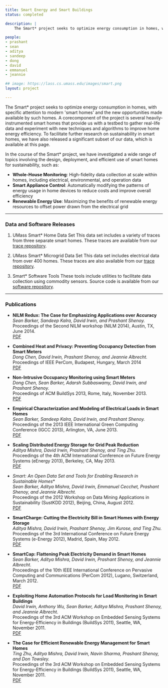 ```yaml
---
title: Smart Energy and Smart Buildings
status: completed

description: |
    The Smart* project seeks to optimize energy consumption in homes, with specific attention to modern 'smart homes' and the new opportunities made available by such homes.

people:
- prashant
- sean
- aditya
- sandeep
- dong
- david
- emmanuel
- jeannie

## image: https://lass.cs.umass.edu/images/smart.png
layout: project

---
```


The Smart* project seeks to optimize energy consumption in homes, with specific attention to modern 'smart homes' and
the new opportunities made available by such homes. A corecomponent of the project is several heavily-instrumented smart
homes that provide us with a testbed to gather real-life data and experiment with new techniques and algorithms to
improve home energy efficiency. To facilitate further research on sustainability in smart homes, we have also released a
significant subset of our data, which is available at this page.

In the course of the Smart* project, we have investigated a wide range of topics involving the design, deployment, and
efficient use of smart homes for sustainability, such as:

* **Whole-House Monitoring**: High-fidelity data collection at scale within homes, including electrical, environmental, and operation data
* **Smart Appliance Control**: Automatically modifying the patterns of energy usage in home devices to reduce costs and improve overall efficiency
* **Renewable Energy Use**: Maximizing the benefits of renewable energy resources to offset power drawn from the electrical grid

___


### Data and Software Releases
1. UMass Smart* Home Data Set
   This data set includes a variety of traces from three separate smart homes. These traces are available from our [trace repository](http://traces.cs.umass.edu/index.php/Smart/Smart).

2. UMass Smart* Microgrid Data Set
   This data set includes electrical data from over 400 homes. These traces are also available from our [trace repository](http://traces.cs.umass.edu/index.php/Smart/Smart).

3. Smart* Software Tools
   These tools include utilities to facilitate data collection using commodity sensors. Source code is available from our [software repository](http://traces.cs.umass.edu/index.php/Smart/Tools).

___

### Publications

* **NILM Redux: The Case for Emphasizing Applications over Accuracy**  
*Sean Barker, Sandeep Kalra, David Irwin, and Prashant Shenoy.*  
Proceedings of the Second NILM workshop (NILM 2014), Austin, TX, June 2014.  
[PDF](http://lass.cs.umass.edu/papers/pdf/nilm14.pdf)

* **Combined Heat and Privacy: Preventing Occupancy Detection from Smart Meters**  
*Dong Chen, David Irwin, Prashant Shenoy, and Jeannie Albrecht.*  
Proceedings of IEEE PerCom, Budapest, Hungary, March 2014  
[PDF](http://lass.cs.umass.edu/papers/pdf/percom14-privacy.pdf)

* **Non-Intrusive Occupancy Monitoring using Smart Meters**  
*Dong Chen, Sean Barker, Adarsh Subbaswamy, David Irwin, and Prashant Shenoy.*  
Proceedings of ACM BuildSys 2013, Rome, Italy, November 2013.  
[PDF](http://lass.cs.umass.edu/papers/pdf/buildsys13-Dchen.pdf)


* **Empirical Characterization and Modeling of Electrical Loads in Smart Homes**  
*Sean Barker, Sandeep Kalra, David Irwin, and Prashant Shenoy.*  
Proceedings of the 2013 IEEE International Green Computing Conference (IGCC 2013), Arlington, VA, June 2013.  
[PDF](http://lass.cs.umass.edu/papers/pdf/igcc13-model.pdf)

  
* **Scaling Distributed Energy Storage for Grid Peak Reduction**  
*Aditya Mishra, David Irwin, Prashant Shenoy, and Ting Zhu.*  
Proceedings of the 4th ACM International Conference on Future Energy Systems (eEnergy 2013), Berkeley, CA, May 2013.  
[PDF](http://lass.cs.umass.edu/papers/pdf/eEnergy13-peakcharge.pdf)


* **Smart*: An Open Data Set and Tools for Enabling Research in Sustainable Homes**  
*Sean Barker, Aditya Mishra, David Irwin, Emmanuel Cecchet, Prashant Shenoy, and Jeannie Albrecht.*  
  Proceedings of the 2012 Workshop on Data Mining Applications in Sustainability (SustKDD 2012), Beijing, China, August 2012.  
[PDF](http://lass.cs.umass.edu/papers/pdf/sustkdd-smart.pdf)

* **SmartCharge: Cutting the Electricity Bill in Smart Homes with Energy Storage**  
*Aditya Mishra, David Irwin, Prashant Shenoy, Jim Kurose, and Ting Zhu.*  
Proceedings of the 3rd International Conference on Future Energy Systems (e-Energy 2012), Madrid, Spain, May 2012.  
[PDF](http://lass.cs.umass.edu/papers/pdf/smartcharge.pdf)

* **SmartCap: Flattening Peak Electricity Demand in Smart Homes**  
*Sean Barker, Aditya Mishra, David Irwin, Prashant Shenoy, and Jeannie Albrecht.*  
Proceedings of the 10th IEEE International Conference on Pervasive Computing and Communications (PerCom 2012), Lugano, Switzerland, March 2012.    
[PDF](http://lass.cs.umass.edu/papers/pdf/smartcap2012.pdf)

* **Exploiting Home Automation Protocols for Load Monitoring in Smart Buildings**  
*David Irwin, Anthony Wu, Sean Barker, Aditya Mishra, Prashant Shenoy, and Jeannie Albrecht.*  
Proceedings of the 3rd ACM Workshop on Embedded Sensing Systems for Energy-Efficiency in Buildings (BuildSys 2011), Seattle, WA, November 2011.  
[PDF](http://lass.cs.umass.edu/papers/pdf/buildsys11-insteon.pdf)

* **The Case for Efficient Renewable Energy Management for Smart Homes**  
*Ting Zhu, Aditya Mishra, David Irwin, Navin Sharma, Prashant Shenoy, and Don Towsley.*  
Proceedings of the 3rd ACM Workshop on Embedded Sensing Systems for Energy-Efficiency in Buildings (BuildSys 2011), Seattle, WA, November 2011.  
[PDF](http://lass.cs.umass.edu/papers/pdf/buildsys11-battery.pdf)






